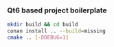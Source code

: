 ### Qt6 based project boilerplate

```sh
mkdir build && cd build
conan install .. --build=missing
cmake .. [-DDEBUG=1]
```
